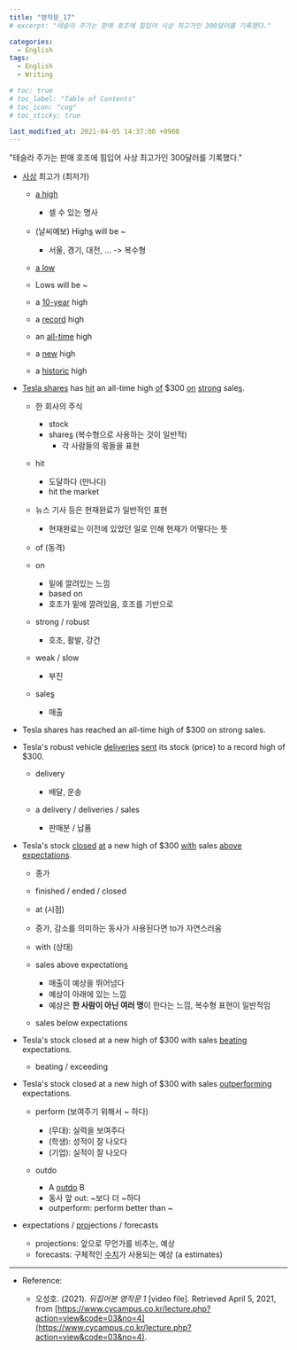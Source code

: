 ```yaml
---
title: "영작문_17"
# excerpt: "테슬라 주가는 판매 호조에 힘입어 사상 최고가인 300달러를 기록했다."

categories:
  - English
tags:
  - English
  - Writing

# toc: true 
# toc_label: "Table of Contents" 
# toc_icon: "cog"
# toc_sticky: true 

last_modified_at: 2021-04-05 14:37:00 +0900
---
```


"테슬라 주가는 판매 호조에 힘입어 사상 최고가인 300달러를 기록했다."

* <u>사상</u> 최고가 (최저가)
    * <u>a high</u>
        * 셀 수 있는 명사
    * (날씨예보) High<u>s</u> will be ~
        * 서울, 경기, 대전, ... -> 복수형

    * <u> a low</u>
    * Lows will be ~

    * a <u>10-year</u> high
    * a <u>record</u> high
    * an <u>all-time</u> high
    * a <u>new</u> high
    * a <u>historic</u> high

* <u>Tesla shares</u> has <u>hit</u> an all-time high <u>of</u> $300 <u>on</u> <u>strong</u> sale<u>s</u>.
    * 한 회사의 주식
        * stock
        * share<u>s</u> (복수형으로 사용하는 것이 일반적)
            * 각 사람들의 몫들을 표현

    * hit
        * 도달하다 (만나다)
        * hit the market

    * 뉴스 기사 등은 현재완료가 일반적인 표현
        * 현재완료는 이전에 있었던 일로 인해 현재가 어떻다는 뜻

    * of (동격)

    * on
        * 밑에 깔려있는 느낌
        * based on
        * 호조가 밑에 깔려있음, 호조를 기반으로

    * strong / robust
        * 호조, 활발, 강건

    * weak / slow
        * 부진

    * sale<u>s</u>
        * 매출

* Tesla shares has reached an all-time high of $300 on strong sales.

* Tesla's robust vehicle <u>deliveries</u> <u>sent</u> its stock (price) to a record high of $300.
    * delivery
        * 배달, 운송

    * a delivery / deliveries / sales
        * 판매분 / 납품 

* Tesla's stock <u>closed</u> <u>at</u> a new high of $300 <u>with</u> sales <u>above expectations</u>.
    * 종가
    * finished / ended / closed

    * at (시점)
    * 증가, 감소를 의미하는 동사가 사용된다면 to가 자연스러움

    * with (상태)
    * sales above expectation<u>s</u>
        * 매출이 예상을 뛰어넘다
        * 예상이 아래에 있는 느낌
        * 예상은 **한 사람이 아닌 여러 명**이 한다는 느낌, 복수형 표현이 일반적임

    * sales below expectations

* Tesla's stock closed at a new high of $300 with sales <u>beating</u> expectations.
    * beating / exceeding

* Tesla's stock closed at a new high of $300 with sales <u>outperforming</u> expectations.
    * perform (보여주기 위해서 ~ 하다)
        * (무대): 실력을 보여주다
        * (학생): 성적이 잘 나오다
        * (기업): 실적이 잘 나오다 

    * outdo
        * A <u>outdo</u> B
        * 동사 앞 out: ~보다 더 ~하다
        * outperform: perform better than ~

* expectations / <u>pro</u>jections / forecasts
    * projections: 앞으로 무언가를 비추는, 예상
    * forecasts: 구체적인 <u>수치</u>가 사용되는 예상 (a estimates)

*** 

* Reference: 

    * 오성호. (2021). *뒤집어본 영작문 1* [video file]. Retrieved April 5, 2021, from [https://www.cycampus.co.kr/lecture.php?action=view&code=03&no=4](https://www.cycampus.co.kr/lecture.php?action=view&code=03&no=4).
